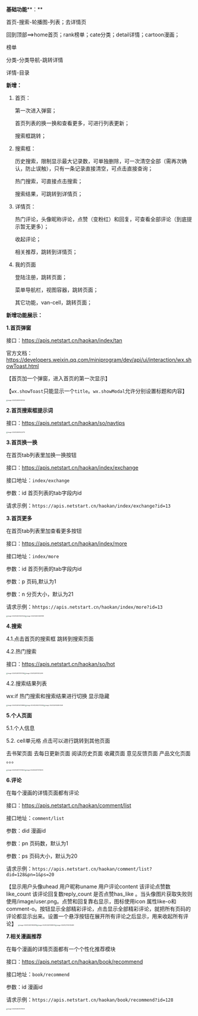 **基础功能****：**

首页-搜索-轮播图-列表；去详情页

回到顶部==>home首页；rank榜单；cate分类；detail详情；cartoon漫画；

榜单

分类-分类导航-跳转详情

详情-目录



**新增：**

1. 首页：

   第一次进入弹窗；

   首页列表的换一换和查看更多，可进行列表更新；

   搜索框跳转；

2. 搜索框：

   历史搜索，限制显示最大记录数，可单独删除，可一次清空全部（需再次确认，防止误触），只有一条记录直接清空，可点击直接查询；

   热门搜索，可直接点击搜索；

   搜索结果，可跳转到详情页；

3. 详情页：

   热门评论，头像昵称评论，点赞（变粉红）和回复，可查看全部评论（到底提示暂无更多）；

   收起评论；

   相关推荐，跳转到详情页；

4. 我的页面

   登陆注册，跳转页面；

   菜单导航栏，视图容器，跳转页面；

   其它功能，van-cell，跳转页面；



**新增功能展示：**

**1.首页弹窗**

接口：https://apis.netstart.cn/haokan/index/tan

官方文档：https://developers.weixin.qq.com/miniprogram/dev/api/ui/interaction/wx.showToast.html

【首页加一个弹窗，进入首页的第一次显示】

【`wx.showToast`只能显示一个`title`。`wx.showModal`允许分别设置标题和内容】

<img src="C:\Users\A\AppData\Roaming\Typora\typora-user-images\image-20241226095141434.png" alt="image-20241226095141434" style="zoom: 25%;" />

**2.首页搜索框提示词**

接口：https://apis.netstart.cn/haokan/so/navtips

<img src="C:\Users\A\AppData\Roaming\Typora\typora-user-images\image-20241226095222712.png" alt="image-20241226095222712" style="zoom:25%;" />

**3.首页换一换**

在首页tab列表里加换一换按钮

接口：https://apis.netstart.cn/haokan/index/exchange

接口地址：`index/exchange`

参数：id 首页列表的tab字段内id

请求示例：`https://apis.netstart.cn/haokan/index/exchange?id=13`

**3.首页更多**

在首页tab列表里加查看更多按钮

接口：https://apis.netstart.cn/haokan/index/more

接口地址：`index/more`

参数：id 首页列表的tab字段内id

参数：p 页码,默认为1

参数：n 分页大小，默认为21

请求示例：`hhttps://apis.netstart.cn/haokan/index/more?id=13`

<img src="C:\Users\A\AppData\Roaming\Typora\typora-user-images\image-20241226214003544.png" alt="image-20241226214003544" style="zoom:25%;" /><img src="C:\Users\A\AppData\Roaming\Typora\typora-user-images\image-20241226214008199.png" alt="image-20241226214008199" style="zoom:25%;" />

**4.搜索**

4.1.点击首页的搜索框 跳转到搜索页面

4.2.热门搜索

接口：https://apis.netstart.cn/haokan/so/hot

<img src="C:\Users\A\AppData\Roaming\Typora\typora-user-images\image-20241226101157362.png" alt="image-20241226101157362" style="zoom:25%;" /><img src="C:\Users\A\AppData\Roaming\Typora\typora-user-images\image-20241226101202260.png" alt="image-20241226101202260" style="zoom:25%;" />

4.2.搜索结果列表

wx:if  热门搜索和搜索结果进行切换 显示隐藏

<img src="C:\Users\A\AppData\Roaming\Typora\typora-user-images\image-20241226140728899.png" alt="image-20241226140728899" style="zoom:25%;" /><img src="C:\Users\A\AppData\Roaming\Typora\typora-user-images\image-20241226140733352.png" alt="image-20241226140733352" style="zoom:25%;" /><img src="C:\Users\A\AppData\Roaming\Typora\typora-user-images\image-20241226140803348.png" alt="image-20241226140803348" style="zoom:25%;" />

**5.个人页面**

5.1.个人信息

5.2. cell单元格  点击可以进行跳转到其他页面

去书架页面  去每日更新页面 阅读历史页面 收藏页面   意见反馈页面  产品文化页面  。。。

<img src="C:\Users\A\AppData\Roaming\Typora\typora-user-images\image-20241226173731453.png" alt="image-20241226173731453" style="zoom:25%;" /><img src="C:\Users\A\AppData\Roaming\Typora\typora-user-images\image-20241226173735574.png" alt="image-20241226173735574" style="zoom:25%;" />



**6.评论**

在每个漫画的详情页面都有评论

接口：https://apis.netstart.cn/haokan/comment/list

接口地址：`comment/list`

参数：did 漫画id

参数：pn 页码数，默认为1

参数：ps 页码大小，默认为20

请求示例：`https://apis.netstart.cn/haokan/comment/list?did=128&pn=1&ps=20`

【显示用户头像uhead 用户昵称uname 用户评论content 该评论点赞数like_count 该评论回复数reply_count 是否点赞has_like 。当头像图片获取失败则使用/image/user.png。点赞和回复靠右显示，图标使用icon 属性like-o和comment-o。按钮显示全部精彩评论，点击显示全部精彩评论，就把所有页码的评论都显示出来。设置一个悬浮按钮在展开所有评论之后显示，用来收起所有评论】
<img src="C:\Users\A\AppData\Roaming\Typora\typora-user-images\image-20241226213832816.png" alt="image-20241226213832816" style="zoom:25%;" /><img src="C:\Users\A\AppData\Roaming\Typora\typora-user-images\image-20241226213838210.png" alt="image-20241226213838210" style="zoom:25%;" /><img src="C:\Users\A\AppData\Roaming\Typora\typora-user-images\image-20241227005135483.png" alt="image-20241227005135483" style="zoom:25%;" />



**7.相关漫画推荐**

在每个漫画的详情页面都有一个个性化推荐模块

接口：https://apis.netstart.cn/haokan/book/recommend

接口地址：`book/recommend`

参数：id  漫画id

请求示例：`https://apis.netstart.cn/haokan/book/recommend?id=128`

<img src="C:\Users\A\AppData\Roaming\Typora\typora-user-images\image-20241226215731508.png" alt="image-20241226215731508" style="zoom:25%;" />
